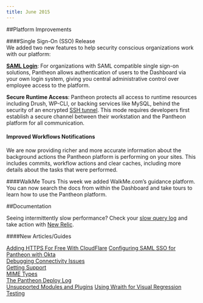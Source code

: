 ```yaml
---
title: June 2015
---
```

##Platform Improvements

####Single Sign-On (SSO) Release  
We added two new features to help security conscious organizations work with our platform:

[**SAML Login**](/docs/articles/organizations/saml-for-orgs/): For organizations with SAML compatible single sign-on solutions, Pantheon allows authentication of users to the Dashboard via your own login system, giving you central administrative control over employee access to the platform.

**Secure Runtime Access**: Pantheon protects all access to runtime resources including Drush, WP-CLI, or backing services like MySQL, behind the security of an encrypted [SSH tunnel](/docs/articles/local/ssh-tunnels-for-secure-connections-to-pantheon-services/). This mode requires developers first establish a secure channel between their workstation and the Pantheon platform for all communication.

#### Improved Workflows Notifications
We are now providing richer and more accurate information about the background actions the Pantheon platform is performing on your sites.  This includes commits, workflow actions and clear caches, including more details about the tasks that were performed.

####WalkMe Tours
This week we added WalkMe.com’s guidance platform. You can now search the docs from within the Dashboard and take tours to learn how to use the Pantheon platform.


##Documentation

Seeing intermittently slow performance? Check your [slow query log](/docs/articles/sites/database/mysql-slow-log/) and take action with [New Relic](/docs/articles/sites/newrelic/mysql-troubleshooting-with-new-relic-pro/).

####New Articles/Guides

[Adding HTTPS For Free With CloudFlare](/docs/guides/ssl-with-cloudflare/)
[Configuring SAML SSO for Pantheon with Okta](/docs/articles/organizations/saml-for-orgs-with-okta/)  
[Debugging Connectivity Issues](/docs/articles/sites/debugging-connectivity-issues/)  
[Getting Support](/docs/articles/getting-support/)  
[MIME Types](/docs/articles/sites/mime-types/)  
[The Pantheon Deploy Log](/docs/articles/sites/deploys)  
[Unsupported Modules and Plugins](/docs/articles/sites/code/unsupported-modules-plugins/)
[Using Wraith for Visual Regression Testing](/docs/guides/visual-diff-with-wraith/)  
